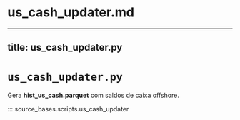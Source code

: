 # us_cash_updater.md
---
title: us_cash_updater.py
---

# `us_cash_updater.py`

Gera **hist_us_cash.parquet** com saldos de caixa offshore.

::: source_bases.scripts.us_cash_updater
